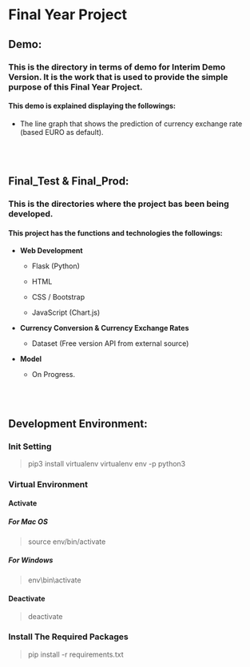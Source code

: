 # Final Year Project

## Demo:

### This is the directory in terms of demo for Interim Demo Version. It is the work that is used to provide the simple purpose of this Final Year Project. 

#### This demo is explained displaying the followings:

  - The line graph that shows the prediction of currency exchange rate (based EURO as default).

<br>
<br>


## Final_Test & Final_Prod:

### This is the directories where the project bas been being developed.

#### This project has the functions and technologies the followings:

  - <b>Web Development</b>
  
    - Flask (Python)
    
    - HTML
    
    - CSS / Bootstrap
    
    - JavaScript (Chart.js)
    
    
  - <b>Currency Conversion & Currency Exchange Rates</b>
  
    - Dataset (Free version API from external source)
    
  
  - <b>Model</b>
  
    - On Progress.
  

<br>
<br>
  
## Development Environment:

### Init Setting

> pip3 install virtualenv
> virtualenv env -p python3

### Virtual Environment

#### Activate

##### For Mac OS

> source env/bin/activate 

##### For Windows

> env\bin\activate

#### Deactivate

> deactivate

### Install The Required Packages

> pip install -r requirements.txt
